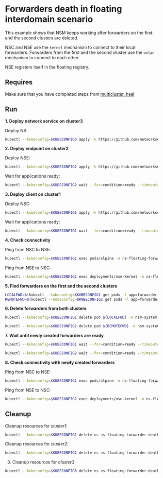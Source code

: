 # Forwarders death in floating interdomain scenario

This example shows that NSM keeps working after forwarders on the first and the second clusters are deleted.

NSC and NSE use the `kernel` mechanism to connect to their local forwarders.
Forwarders from the first and the second cluster use the `vxlan` mechanism to connect to each other.

NSE registers itself in the floating registry.

## Requires

Make sure that you have completed steps from [multicluster_heal](../)

## Run

**1. Deploy network service on cluster3**

Deploy NS:
```bash
kubectl --kubeconfig=$KUBECONFIG3 apply -k https://github.com/networkservicemesh/deployments-k8s/examples/multicluster_heal/floating-forwarder-death/cluster3?ref=734eceaa511af40ab3df4a71bfcf118399e66920
```

**2. Deploy endpoint on cluster2**

Deploy NSE:
```bash
kubectl --kubeconfig=$KUBECONFIG2 apply -k https://github.com/networkservicemesh/deployments-k8s/examples/multicluster_heal/floating-forwarder-death/cluster2?ref=734eceaa511af40ab3df4a71bfcf118399e66920
```

Wait for applications ready:
```bash
kubectl --kubeconfig=$KUBECONFIG2 wait --for=condition=ready --timeout=1m pod -l app=nse-kernel -n ns-floating-forwarder-death
```

**3. Deploy client on cluster1**

Deploy NSC:
```bash
kubectl --kubeconfig=$KUBECONFIG1 apply -k https://github.com/networkservicemesh/deployments-k8s/examples/multicluster_heal/floating-forwarder-death/cluster1?ref=734eceaa511af40ab3df4a71bfcf118399e66920
```

Wait for applications ready:
```bash
kubectl --kubeconfig=$KUBECONFIG1 wait --for=condition=ready --timeout=5m pod -l app=alpine -n ns-floating-forwarder-death
```

**4. Check connectivity**

Ping from NSC to NSE:
```bash
kubectl --kubeconfig=$KUBECONFIG1 exec pods/alpine -n ns-floating-forwarder-death -- ping -c 4 172.16.1.2
```

Ping from NSE to NSC:
```bash
kubectl --kubeconfig=$KUBECONFIG2 exec deployments/nse-kernel -n ns-floating-forwarder-death -- ping -c 4 172.16.1.3
```

**5. Find forwarders on the first and the second clusters**

```bash
LOCALFWD=$(kubectl --kubeconfig=$KUBECONFIG1 get pods -l app=forwarder-vpp -n nsm-system --template '{{range .items}}{{.metadata.name}}{{"\n"}}{{end}}')
REMOTEFWD=$(kubectl --kubeconfig=$KUBECONFIG2 get pods -l app=forwarder-vpp -n nsm-system --template '{{range .items}}{{.metadata.name}}{{"\n"}}{{end}}')
```

**6. Delete forwarders from both clusters**

```bash
kubectl --kubeconfig=$KUBECONFIG1 delete pod ${LOCALFWD} -n nsm-system
```

```bash
kubectl --kubeconfig=$KUBECONFIG2 delete pod ${REMOTEFWD} -n nsm-system
```

**7. Wait until newly created forwarders are ready**

```bash
kubectl --kubeconfig=$KUBECONFIG1 wait --for=condition=ready --timeout=1m pod -l app=forwarder-vpp -n nsm-system
```

```bash
kubectl --kubeconfig=$KUBECONFIG2 wait --for=condition=ready --timeout=1m pod -l app=forwarder-vpp -n nsm-system
```

**8. Check connectivity with newly created forwarders**

Ping from NSC to NSE:
```bash
kubectl --kubeconfig=$KUBECONFIG1 exec pods/alpine -n ns-floating-forwarder-death -- ping -c 4 172.16.1.2
```

Ping from NSE to NSC:
```bash
kubectl --kubeconfig=$KUBECONFIG2 exec deployments/nse-kernel -n ns-floating-forwarder-death -- ping -c 4 172.16.1.3
```


## Cleanup

Cleanup resources for *cluster1*:
```bash
kubectl --kubeconfig=$KUBECONFIG1 delete ns ns-floating-forwarder-death
```

Cleanup resources for *cluster2*:
```bash
kubectl --kubeconfig=$KUBECONFIG2 delete ns ns-floating-forwarder-death
```

3. Cleanup resources for *cluster3*:
```bash
kubectl --kubeconfig=$KUBECONFIG3 delete ns ns-floating-forwarder-death
```
